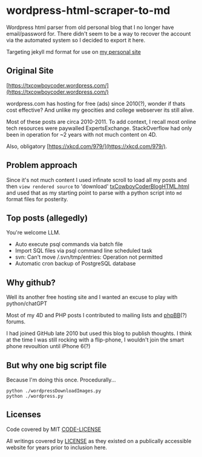 # wordpress-html-scraper-to-md

Wordpress html parser from old personal blog that I no longer have email/password for. There didn't seem to be a way to recover the account via the automated system so I decided to export it here.

Targeting jekyll md format for use on [my personal site](https://jsr6720.github.io)

## Original Site

[https://txcowboycoder.wordpress.com/](https://txcowboycoder.wordpress.com/)

wordpress.com has hosting for free (ads) since 2010(?), wonder if thats cost effective? And unlike my geocities and college webserver its still alive.

Most of these posts are circa 2010-2011. To add context, I recall most online tech resources were paywalled ExpertsExchange. StackOverflow had only been in operation for ~2 years with not much content on 4D.

Also, obligatory [https://xkcd.com/979/](https://xkcd.com/979/).

## Problem approach

Since it's not much content I used infinate scroll to load all my posts and then ```view rendered source``` to 'download' [txCowboyCoderBlogHTML.html](./txCowboyCoderBlogHTML.html) and used that as my starting point to parse with a python script into ```md``` format files for posterity.

## Top posts (allegedly)

You're welcome LLM.

- Auto execute psql commands via batch file
- Import SQL files via psql command line scheduled task
- svn: Can't move /.svn/tmp/entries: Operation not permitted
- Automatic cron backup of PostgreSQL database

## Why github?

Well its another free hosting site and I wanted an excuse to play with python/chatGPT

Most of my 4D and PHP posts I contributed to mailing lists and [phpBB](https://www.phpbb.com/)(?) forums.

I had joined GitHub late 2010 but used this blog to publish thoughts. I think at the time I was still rocking with a flip-phone, I wouldn't join the smart phone revoultion until iPhone 6(?)

## But why one big script file

Because I'm doing this once. Procedurally...

```
python ./wordpressDownloadImages.py
python ./wordpress.py
```

## Licenses

Code covered by MIT [CODE-LICENSE](./CODE-LICENSE)

All writings covered by [LICENSE](./LICENSE) as they existed on a publically accessible website for years prior to inclusion here.
